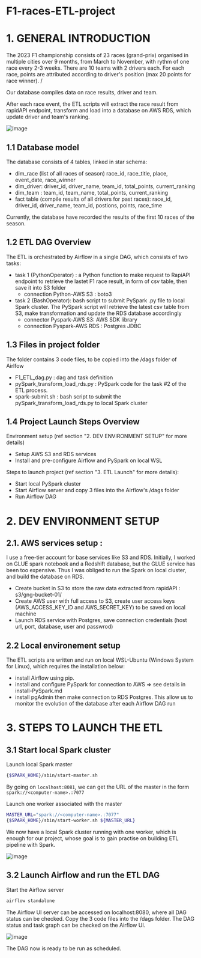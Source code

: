 # F1-races-ETL-project

# 1. GENERAL INTRODUCTION
The 2023 F1 championship consists of 23 races (grand-prix) organised in multiple cities over 9 months, from March to November, with rythm of one race every 2-3 weeks. There are 10 teams with 2 drivers each. For each race, points are attributed according to driver's position (max 20 points for race winner). /

Our database compiles data on race results, driver and team. 

After each race event, the ETL scripts will extract the race result from rapidAPI endpoint, transform and load into a database on AWS RDS, which update driver and team's ranking.   

![image](https://github.com/giangNguyen2007/F1-races-ETL-project/assets/146067036/cf601a12-3400-4240-9e2f-2d1163a285f2)

## 1.1 Database model
The database consists of 4 tables, linked in star schema:
+ dim_race (list of all races of season) race_id, race_title, place, event_date, race_winner
+ dim_driver: driver_id, driver_name, team_id, total_points, current_ranking
+ dim_team : team_id, team_name, total_points, current_ranking
+ fact table (compile results of all drivers for past races): race_id, driver_id, driver_name, team_id, postions, points, race_time

Currently, the database have recorded the results of the first 10 races of the season.

## 1.2 ETL DAG Overview
The ETL is orchestrated by Airflow in a single DAG, which consists of two tasks:
- task 1 (PythonOperator) : a Python function to make request to RapiAPI endpoint to retrieve the lastet F1 race result,  in form of csv table, then save it into S3 folder
    + connection Python-AWS S3 : boto3
- task 2 (BashOperator): bash script to submit PySpark .py file to local Spark cluster. The PySpark script will retrieve the latest csv table from S3, make transformation and update the RDS database accordingly
    + connector Pyspark-AWS S3: AWS SDK library
    + connection Pyspark-AWS RDS : Postgres JDBC

## 1.3 Files in project folder
The folder contains 3 code files, to be copied into the /dags folder of Airlfow
- F1_ETL_dag.py : dag and task definition
- pySpark_transform_load_rds.py : PySpark code for the task #2 of the ETL process. 
- spark-submit.sh : bash script to submit the pySpark_transform_load_rds.py to local Spark cluster

## 1.4 Project Launch Steps Overview 
Environment setup (ref section "2. DEV ENVIRONMENT SETUP" for more details)
- Setup AWS S3 and RDS services  
- Install and pre-configure Airflow and PySpark on local WSL 

Steps to launch project (ref section "3. ETL Launch" for more details):
- Start local PySpark cluster
- Start Airflow server and copy 3 files into the Airflow's /dags folder
- Run Airflow DAG



# 2. DEV ENVIRONMENT SETUP
## 2.1. AWS services setup : 
I use a free-tier account for base services like S3 and RDS.  Initially, I worked on GLUE spark notebook and a Redshift database, but the GLUE service has been too expensive.  Thus I was obliged to run the Spark on local cluster, and build the database on RDS.
  
+ Create bucket in S3 to store the raw data extracted from rapidAPI : s3/gng-bucket-01/ 
+ Create AWS user with full access to S3, create user access keys  (AWS_ACCESS_KEY_ID and AWS_SECRET_KEY) to be saved on local machine
+ Launch RDS service with Postgres, save connection credentials (host url, port, database, user and passwrod)

## 2.2 Local environement setup
The ETL scripts are written and run on local WSL-Ubuntu (Windows System for Linux), which requires the installation below:
+ install Airflow using pip.
+ install and configure PySpark for connection to AWS => see details in install-PySpark.md
+ install pgAdmin then make connection to RDS Postgres. This allow us to monitor the evolution of the database after each Airflow DAG run
  
# 3. STEPS TO LAUNCH THE ETL
## 3.1 Start local Spark cluster

Launch local Spark master 
```bash
{$SPARK_HOME}/sbin/start-master.sh
```
By going on `localhost:8081`, we can get the URL of the master in the form  ```spark://<computer-name>.:7077``` 

Launch one worker associated with the master

```bash
MASTER_URL="spark://<computer-name>.:7077"
{$SPARK_HOME}/sbin/start-worker.sh ${MASTER_URL}
```
We now have a local Spark cluster running with one worker, which is enough for our project, whose goal is to gain practise on building ETL pipeline with Spark.

![image](https://github.com/giangNguyen2007/F1-races-ETL-project/assets/146067036/489fe49c-a9e9-4a85-87bd-1c2ea23921c4)

## 3.2 Launch Airflow and run the ETL DAG

Start the Airflow server
```bash
airflow standalone
```
The Airflow UI server can be accessed on localhost:8080, where all DAG status can be checked.
Copy the 3 code files into the /dags folder. The DAG status and task graph can be checked on the Airflow UI.

![image](https://github.com/giangNguyen2007/F1-races-ETL-project/assets/146067036/fbb9f8ad-ece1-483f-804a-5ef66ff3e938)

The DAG now is ready to be run as scheduled.

